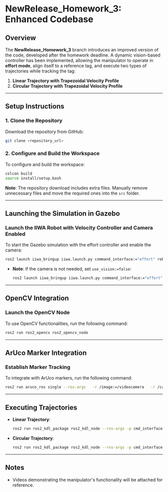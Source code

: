 # NewRelease_Homework_3: Enhanced Codebase

## Overview

The **NewRelease_Homework_3** branch introduces an improved version of the code, developed after the homework deadline. A dynamic vision-based controller has been implemented, allowing the manipulator to operate in **effort mode**, align itself to a reference tag, and execute two types of trajectories while tracking the tag:

1. **Linear Trajectory with Trapezoidal Velocity Profile**
2. **Circular Trajectory with Trapezoidal Velocity Profile**

---

## Setup Instructions

### 1. Clone the Repository
Download the repository from GitHub:
```bash
git clone <repository_url>
```

### 2. Configure and Build the Workspace
To configure and build the workspace:
```bash
colcon build
source install/setup.bash
```

**Note**: The repository download includes extra files. Manually remove unnecessary files and move the required ones into the `src` folder.

---

## Launching the Simulation in Gazebo

### Launch the IIWA Robot with Velocity Controller and Camera Enabled
To start the Gazebo simulation with the effort controller and enable the camera:
```bash
ros2 launch iiwa_bringup iiwa.launch.py command_interface:="effort" robot_controller:="effort_controller" use_sim:="true" use_vision:="true"
```

- **Note**: If the camera is not needed, set `use_vision:=false`:
  ```bash
  ros2 launch iiwa_bringup iiwa.launch.py command_interface:="effort" robot_controller:="effort_controller" use_sim:="true" use_vision:="false"
  ```

---

## OpenCV Integration

### Launch the OpenCV Node
To use OpenCV functionalities, run the following command:
```bash
ros2 run ros2_opencv ros2_opencv_node
```

---

## ArUco Marker Integration

### Establish Marker Tracking
To integrate with ArUco markers, run the following command:
```bash
ros2 run aruco_ros single --ros-args   -r /image:=/videocamera   -r /camera_info:=/videocamera_info   -p marker_id:=201   -p marker_size:=0.1   -p reference_frame:=camera_link   -p marker_frame:=aruco_marker_frame   -p camera_frame:=camera_link
```

---

## Executing Trajectories

- **Linear Trajectory**:
  ```bash
  ros2 run ros2_kdl_package ros2_kdl_node --ros-args -p cmd_interface:=effort -p trajectory:=linear
  ```

- **Circular Trajectory**:
  ```bash
  ros2 run ros2_kdl_package ros2_kdl_node --ros-args -p cmd_interface:=effort -p trajectory:=circular
  ```

---

## Notes

- Videos demonstrating the manipulator's functionality will be attached for reference.
